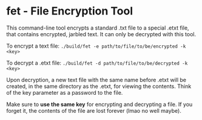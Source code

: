 # fet - File Encryption Tool
This command-line tool encrypts a standard .txt file to a special .etxt file, that contains encrypted, jarbled text. It can only be decrypted with this tool.

To encrypt a text file: `./build/fet -e path/to/file/to/be/encrypted -k <key>`

To decrypt a .etxt file: `./build/fet -d path/to/file/to/be/decrypted -k <key>`

Upon decryption, a new text file with the same name before .etxt will be created, in the same directory as the .etxt, for viewing the contents.
Think of the key parameter as a password to the file.

Make sure to **use the same key** for encrypting and decrypting a file. If you forget it, the contents of the file are lost forever (lmao no well maybe).